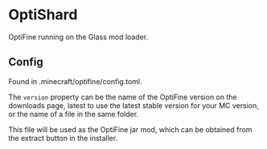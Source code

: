 # OptiShard
OptiFine running on the Glass mod loader.

## Config
Found in .minecraft/optifine/config.toml.

The `version` property can be the name of the OptiFine version on the downloads page, latest to use the latest stable version for your MC version, or the name of a file in the same folder.

This file will be used as the OptiFine jar mod, which can be obtained from the extract button in the installer.
